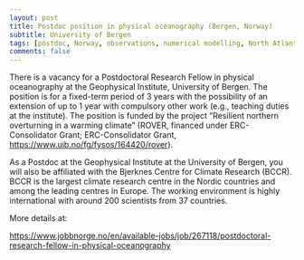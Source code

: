 ```yaml
---
layout: post
title: Postdoc position in physical oceanography (Bergen, Norway)
subtitle: University of Bergen
tags: [postdoc, Norway, observations, numerical modelling, North Atlantic, AMOC]
comments: false
---
```

There is a vacancy for a Postdoctoral Research Fellow in physical oceanography at the Geophysical Institute, University of Bergen. The position is for a fixed-term period of 3 years with the possibility of an extension of up to 1 year with compulsory other work (e.g., teaching duties at the institute). The position is funded by the project “Resilient northern overturning in a warming climate” (ROVER, financed under ERC-Consolidator Grant; ERC-Consolidator Grant, https://www.uib.no/fg/fysos/164420/rover).

As a Postdoc at the Geophysical Institute at the University of Bergen, you will also be affiliated with the Bjerknes Centre for Climate Research (BCCR). BCCR is the largest climate research centre in the Nordic countries and among the leading centres in Europe. The working environment is highly international with around 200 scientists from 37 countries.

More details at:

https://www.jobbnorge.no/en/available-jobs/job/267118/postdoctoral-research-fellow-in-physical-oceanography
